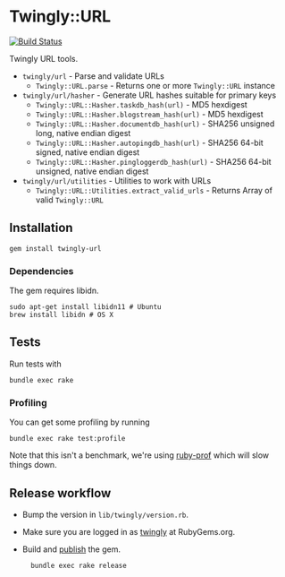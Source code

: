# Twingly::URL

[![Build Status](https://travis-ci.org/twingly/twingly-url.svg?branch=master)](https://travis-ci.org/twingly/twingly-url)

Twingly URL tools.

* `twingly/url` - Parse and validate URLs
    * `Twingly::URL.parse` - Returns one or more `Twingly::URL` instance
* `twingly/url/hasher` - Generate URL hashes suitable for primary keys
    * `Twingly::URL::Hasher.taskdb_hash(url)` - MD5 hexdigest
    * `Twingly::URL::Hasher.blogstream_hash(url)` - MD5 hexdigest
    * `Twingly::URL::Hasher.documentdb_hash(url)` - SHA256 unsigned long, native endian digest
    * `Twingly::URL::Hasher.autopingdb_hash(url)` - SHA256 64-bit signed, native endian digest
    * `Twingly::URL::Hasher.pingloggerdb_hash(url)` - SHA256 64-bit unsigned, native endian digest
* `twingly/url/utilities` - Utilities to work with URLs
    * `Twingly::URL::Utilities.extract_valid_urls` - Returns Array of valid `Twingly::URL`

## Installation

    gem install twingly-url

### Dependencies

The gem requires libidn.

    sudo apt-get install libidn11 # Ubuntu
    brew install libidn # OS X

## Tests

Run tests with

    bundle exec rake

### Profiling

You can get some profiling by running

    bundle exec rake test:profile

Note that this isn't a benchmark, we're using [ruby-prof] which will slow things down.

## Release workflow

* Bump the version in `lib/twingly/version.rb`.

* Make sure you are logged in as [twingly][twingly-rubygems] at RubyGems.org.

* Build and [publish](http://guides.rubygems.org/publishing/) the gem.

        bundle exec rake release

[twingly-rubygems]: https://rubygems.org/profiles/twingly
[ruby-prof]: http://ruby-prof.rubyforge.org/
